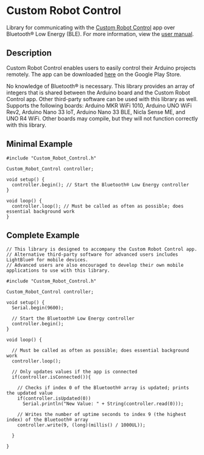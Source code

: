 # Custom Robot Control

Library for communicating with the [Custom Robot Control](https://play.google.com/store/apps/details?id=com.lf.customrobotcontrol) app over Bluetooth® Low Energy (BLE). For more information, view the [user manual](https://musician-app-pro.web.app/manual.pdf).

## Description

Custom Robot Control enables users to easily control their Arduino projects remotely. The app can be downloaded [here](https://play.google.com/store/apps/details?id=com.lf.customrobotcontrol) on the Google Play Store. 

No knowledge of Bluetooth® is necessary. This library provides an array of integers that is shared between the Arduino board and the Custom Robot Control app. Other third-party software can be used with this library as well. Supports the following boards: Arduino MKR WiFi 1010, Arduino UNO WiFi Rev2, Arduino Nano 33 IoT, Arduino Nano 33 BLE, Nicla Sense ME, and UNO R4 WiFi. Other boards may compile, but they will not function correctly with this library. 

## Minimal Example

```
#include "Custom_Robot_Control.h"

Custom_Robot_Control controller;

void setup() {
  controller.begin(); // Start the Bluetooth® Low Energy controller
}

void loop() {
  controller.loop(); // Must be called as often as possible; does essential background work
}
```

## Complete Example

```
// This library is designed to accompany the Custom Robot Control app.
// Alternative third-party software for advanced users includes LightBlue® for mobile devices.
// Advanced users are also encouraged to develop their own mobile applications to use with this library.

#include "Custom_Robot_Control.h"

Custom_Robot_Control controller;

void setup() {
  Serial.begin(9600);
  
  // Start the Bluetooth® Low Energy controller
  controller.begin();
}

void loop() {

  // Must be called as often as possible; does essential background work
  controller.loop();

  // Only updates values if the app is connected
  if(controller.isConnected()){
    
    // Checks if index 0 of the Bluetooth® array is updated; prints the updated value
    if(controller.isUpdated(0))
      Serial.println("New Value: " + String(controller.read(0)));
    
    // Writes the number of uptime seconds to index 9 (the highest index) of the Bluetooth® array
    controller.write(9, (long)(millis() / 1000UL));
  
  }

}
```


